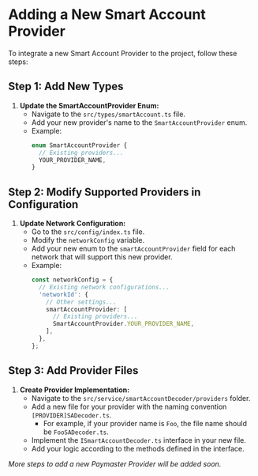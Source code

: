 # Adding a New Smart Account Provider

To integrate a new Smart Account Provider to the project, follow these steps:

## Step 1: Add New Types

1. **Update the SmartAccountProvider Enum:**
   - Navigate to the `src/types/smartAccount.ts` file.
   - Add your new provider's name to the `SmartAccountProvider` enum.
   - Example:
     ```typescript
     enum SmartAccountProvider {
       // Existing providers...
       YOUR_PROVIDER_NAME,
     }
     ```

## Step 2: Modify Supported Providers in Configuration

1. **Update Network Configuration:**
   - Go to the `src/config/index.ts` file.
   - Modify the `networkConfig` variable.
   - Add your new enum to the `smartAccountProvider` field for each network that will support this new provider.
   - Example:
     ```typescript
     const networkConfig = {
       // Existing network configurations...
       'networkId': {
         // Other settings...
         smartAccountProvider: [
           // Existing providers...
           SmartAccountProvider.YOUR_PROVIDER_NAME,
         ],
       },
     };
     ```

## Step 3: Add Provider Files

1. **Create Provider Implementation:**
   - Navigate to the `src/service/smartAccountDecoder/providers` folder.
   - Add a new file for your provider with the naming convention `[PROVIDER]SADecoder.ts`.
     - For example, if your provider name is `Foo`, the file name should be `FooSADecoder.ts`.
   - Implement the `ISmartAccountDecoder.ts` interface in your new file.
   - Add your logic according to the methods defined in the interface.

_More steps to add a new Paymaster Provider will be added soon._
